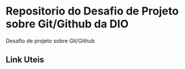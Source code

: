 # Repositorio do Desafio de Projeto sobre Git/Github da DIO
Desafio de projeto sobre Git/Github


## Link Uteis
